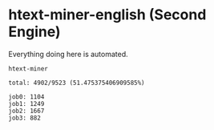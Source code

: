 # htext-miner-english (Second Engine)

Everything doing here is automated.

```
htext-miner

total: 4902/9523 (51.475375406909585%)

job0: 1104
job1: 1249
job2: 1667
job3: 882
```